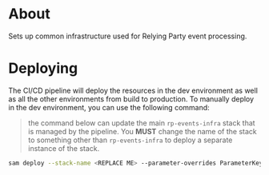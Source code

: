 # About

Sets up common infrastructure used for Relying Party event processing.

# Deploying

The CI/CD pipeline will deploy the resources in the dev environment as well as all the other environments from build to production. To manually deploy in the dev environment, you can use the following command:

> the command below can update the main `rp-events-infra` stack that is managed by the pipeline. You **MUST** change the name of the stack to something other than `rp-events-infra` to deploy a separate instance of the stack.

```bash
sam deploy --stack-name <REPLACE ME> --parameter-overrides ParameterKey=Environment,ParameterValue=dev --resolve-s3 --capabilities CAPABILITY_NAMED_IAM --template-file "rp-events/template.yaml"
```
